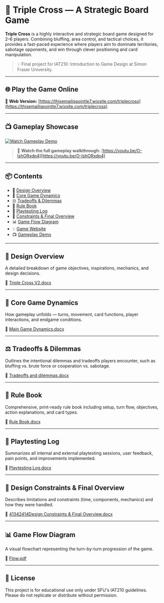 # 🎲 Triple Cross — A Strategic Board Game

**Triple Cross** is a highly interactive and strategic board game designed for 2–6 players. Combining bluffing, area control, and tactical choices, it provides a fast-paced experience where players aim to dominate territories, sabotage opponents, and win through clever positioning and card manipulation.

> 💡 Final project for IAT210: Introduction to Game Design at Simon Fraser University.

---

## 🌐 Play the Game Online

🚀 **Web Version:** [https://thisemailispointle7.wixsite.com/triplecross](https://thisemailispointle7.wixsite.com/triplecross)

---

## 📺 Gameplay Showcase

[![Watch Gameplay Demo](https://img.youtube.com/vi/O-IshORxdp4/maxresdefault.jpg)](https://youtu.be/O-IshORxdp4)

> 🎥 **Watch the full gameplay walkthrough:** [https://youtu.be/O-IshORxdp4](https://youtu.be/O-IshORxdp4)

---

## 📦 Contents

- 🎯 [Design Overview](#design-overview)
- 🧠 [Core Game Dynamics](#core-game-dynamics)
- ⚖️ [Tradeoffs & Dilemmas](#tradeoffs--dilemmas)
- 📘 [Rule Book](#rule-book)
- 🧪 [Playtesting Log](#playtesting-log)
- 📐 [Constraints & Final Overview](#design-constraints--final-overview)
- 📊 [Game Flow Diagram](#game-flow-diagram)
- 💡 [Game Website](#web-version)
- 📺 [Gameplay Demo](#gameplay-showcase)

---

## 🎯 Design Overview

A detailed breakdown of game objectives, inspirations, mechanics, and design decisions.

📄 [Triple Cross V2.docx](./Triple%20Cross%20V2.docx)

---

## 🧠 Core Game Dynamics

How gameplay unfolds — turns, movement, card functions, player interactions, and endgame conditions.

📄 [Main Game Dynamics.docx](./Main%20Game%20Dynamics.docx)

---

## ⚖️ Tradeoffs & Dilemmas

Outlines the intentional dilemmas and tradeoffs players encounter, such as bluffing vs. brute force or cooperation vs. sabotage.

📄 [Tradeoffs and dilemmas.docx](./Tradeoffs%20and%20dilemmas.docx)

---

## 📘 Rule Book

Comprehensive, print-ready rule book including setup, turn flow, objectives, action explanations, and card types.

📄 [Rule Book.docx](./Rule%20Book.docx)

---

## 🧪 Playtesting Log

Summarizes all internal and external playtesting sessions, user feedback, pain points, and improvements implemented.

📄 [Playtesting Log.docx](./Playtesting%20Log.docx)

---

## 📐 Design Constraints & Final Overview

Describes limitations and constraints (time, components, mechanics) and how they were handled.

📄 [41342414Design Constraints & Final Overview.docx](./41342414Design%20Constraints%20%26%20Final%20Overview.docx)

---

## 📊 Game Flow Diagram

A visual flowchart representing the turn-by-turn progression of the game.

📄 [Flow.pdf](./Flow.pdf)

---

## 🧠 License

This project is for educational use only under SFU's IAT210 guidelines.  
Please do not replicate or distribute without permission.
